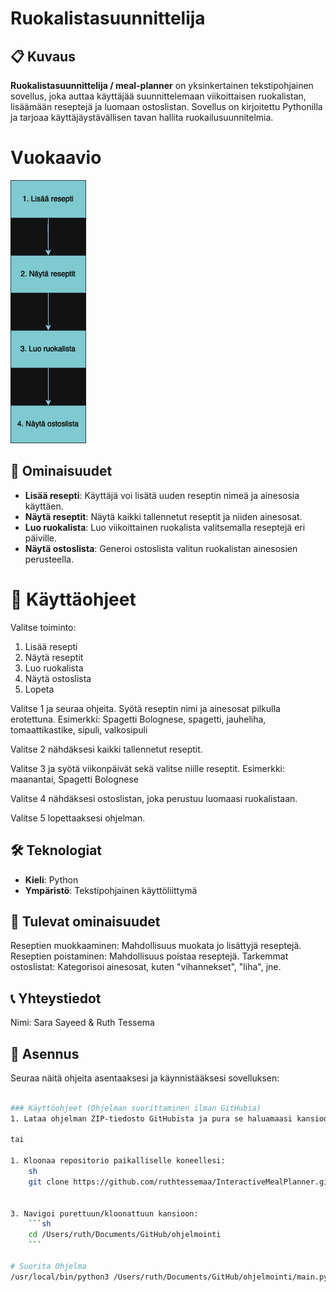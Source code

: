 # Ruokalistasuunnittelija

## 📋 Kuvaus
**Ruokalistasuunnittelija / meal-planner** on yksinkertainen tekstipohjainen sovellus, joka auttaa käyttäjää suunnittelemaan viikoittaisen ruokalistan, lisäämään reseptejä ja luomaan ostoslistan. Sovellus on kirjoitettu Pythonilla ja tarjoaa käyttäjäystävällisen tavan hallita ruokailusuunnitelmia.

# Vuokaavio 
![Vuokaavio](meal-planner.drawio.png)


## 🌟 Ominaisuudet
- **Lisää resepti**: Käyttäjä voi lisätä uuden reseptin nimeä ja ainesosia käyttäen.
- **Näytä reseptit**: Näytä kaikki tallennetut reseptit ja niiden ainesosat.
- **Luo ruokalista**: Luo viikoittainen ruokalista valitsemalla reseptejä eri päiville.
- **Näytä ostoslista**: Generoi ostoslista valitun ruokalistan ainesosien perusteella.

# 🥗 Käyttäohjeet
Valitse toiminto:
1. Lisää resepti
2. Näytä reseptit
3. Luo ruokalista
4. Näytä ostoslista
5. Lopeta

Valitse 1 ja seuraa ohjeita.
Syötä reseptin nimi ja ainesosat pilkulla erotettuna.
Esimerkki: Spagetti Bolognese, spagetti, jauheliha, tomaattikastike, sipuli, valkosipuli

Valitse 2 nähdäksesi kaikki tallennetut reseptit.

Valitse 3 ja syötä viikonpäivät sekä valitse niille reseptit.
Esimerkki: maanantai, Spagetti Bolognese

Valitse 4 nähdäksesi ostoslistan, joka perustuu luomaasi ruokalistaan.

Valitse 5 lopettaaksesi ohjelman.

## 🛠️ Teknologiat
- **Kieli**: Python
- **Ympäristö**: Tekstipohjainen käyttöliittymä

## 🔮 Tulevat ominaisuudet
Reseptien muokkaaminen: Mahdollisuus muokata jo lisättyjä reseptejä.
Reseptien poistaminen: Mahdollisuus poistaa reseptejä.
Tarkemmat ostoslistat: Kategorisoi ainesosat, kuten "vihannekset", "liha", jne.

## 📞 Yhteystiedot
Nimi: Sara Sayeed & Ruth Tessema

## 🚀 Asennus
Seuraa näitä ohjeita asentaaksesi ja käynnistääksesi sovelluksen:

```bash

### Käyttöohjeet (Ohjelman suorittaminen ilman GitHubia)
1. Lataa ohjelman ZIP-tiedosto GitHubista ja pura se haluamaasi kansioon.

tai

1. Kloonaa repositorio paikalliselle koneellesi:
    sh
    git clone https://github.com/ruthtessemaa/InteractiveMealPlanner.git


3. Navigoi purettuun/kloonattuun kansioon:
    ```sh
    cd /Users/ruth/Documents/GitHub/ohjelmointi
    ```

# Suorita Ohjelma
/usr/local/bin/python3 /Users/ruth/Documents/GitHub/ohjelmointi/main.py